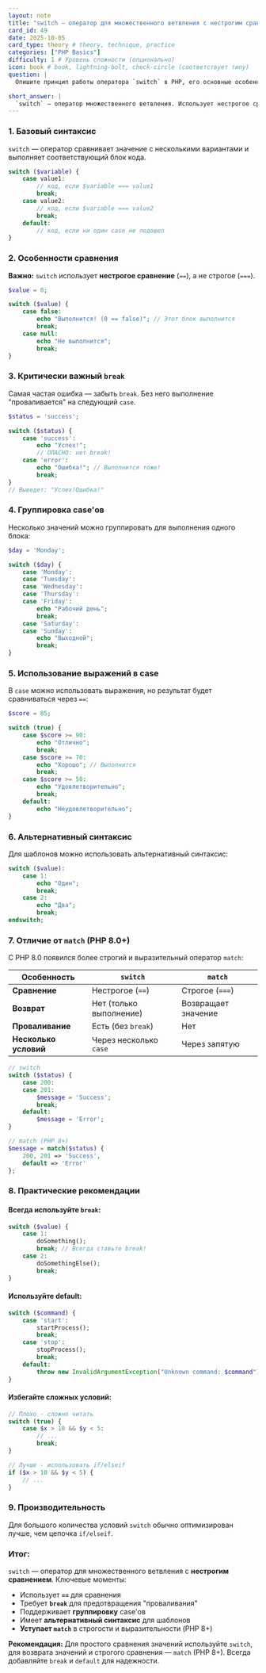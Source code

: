 ```yaml
---
layout: note
title: "switch — оператор для множественного ветвления с нестрогим сравнением"
card_id: 49
date: 2025-10-05
card_type: theory # theory, technique, practice
categories: ["PHP Basics"]
difficulty: 1 # Уровень сложности (опционально)
icon: book # book, lightning-bolt, check-circle (соответствует типу)
question: |
  Опишите принцип работы оператора `switch` в PHP, его основные особенности.

short_answer: |
  `switch` — оператор множественного ветвления. Использует нестрогое сравнение (`==`). Без `break` выполнение "проваливается" в следующий `case`. Группировка case'ов позволяет выполнять один блок для нескольких значений. В PHP 8+ предпочтительнее использовать `match`.
---
```

### 1. Базовый синтаксис

`switch` — оператор сравнивает значение с несколькими вариантами и выполняет соответствующий блок кода.

```php
switch ($variable) {
    case value1:
        // код, если $variable === value1
        break;
    case value2:
        // код, если $variable === value2
        break;
    default:
        // код, если ни один case не подошел
}
```

### 2. Особенности сравнения

**Важно:** `switch` использует **нестрогое сравнение** (`==`), а не строгое (`===`).

```php
$value = 0;

switch ($value) {
    case false:
        echo "Выполнится! (0 == false)"; // Этот блок выполнится
        break;
    case null:
        echo "Не выполнится";
        break;
}
```

### 3. Критически важный `break`

Самая частая ошибка — забыть `break`. Без него выполнение "проваливается" на следующий `case`.

```php
$status = 'success';

switch ($status) {
    case 'success':
        echo "Успех!";
        // ОПАСНО: нет break!
    case 'error':
        echo "Ошибка!"; // Выполнится тоже!
        break;
}
// Выведет: "Успех!Ошибка!"
```

### 4. Группировка case'ов

Несколько значений можно группировать для выполнения одного блока:

```php
$day = 'Monday';

switch ($day) {
    case 'Monday':
    case 'Tuesday':
    case 'Wednesday':
    case 'Thursday':
    case 'Friday':
        echo "Рабочий день";
        break;
    case 'Saturday':
    case 'Sunday':
        echo "Выходной";
        break;
}
```

### 5. Использование выражений в case

В `case` можно использовать выражения, но результат будет сравниваться через `==`:

```php
$score = 85;

switch (true) {
    case $score >= 90:
        echo "Отлично";
        break;
    case $score >= 70:
        echo "Хорошо"; // Выполнится
        break;
    case $score >= 50:
        echo "Удовлетворительно";
        break;
    default:
        echo "Неудовлетворительно";
}
```

### 6. Альтернативный синтаксис

Для шаблонов можно использовать альтернативный синтаксис:

```php
switch ($value):
    case 1:
        echo "Один";
        break;
    case 2:
        echo "Два";
        break;
endswitch;
```

### 7. Отличие от `match` (PHP 8.0+)

С PHP 8.0 появился более строгий и выразительный оператор `match`:

| Особенность | `switch` | `match` |
|-------------|----------|---------|
| **Сравнение** | Нестрогое (`==`) | Строгое (`===`) |
| **Возврат** | Нет (только выполнение) | Возвращает значение |
| **Проваливание** | Есть (без `break`) | Нет |
| **Несколько условий** | Через несколько `case` | Через запятую |

```php
// switch
switch ($status) {
    case 200:
    case 201:
        $message = 'Success';
        break;
    default:
        $message = 'Error';
}

// match (PHP 8+)
$message = match($status) {
    200, 201 => 'Success',
    default => 'Error'
};
```

### 8. Практические рекомендации

#### **Всегда используйте `break`:**
```php
switch ($value) {
    case 1:
        doSomething();
        break; // Всегда ставьте break!
    case 2:
        doSomethingElse();
        break;
}
```

#### **Используйте default:**
```php
switch ($command) {
    case 'start':
        startProcess();
        break;
    case 'stop':
        stopProcess();
        break;
    default:
        throw new InvalidArgumentException("Unknown command: $command");
}
```

#### **Избегайте сложных условий:**
```php
// Плохо - сложно читать
switch (true) {
    case $x > 10 && $y < 5:
        // ...
        break;
}

// Лучше - использовать if/elseif
if ($x > 10 && $y < 5) {
    // ...
}
```

### 9. Производительность

Для большого количества условий `switch` обычно оптимизирован лучше, чем цепочка `if/elseif`.

### Итог:

`switch` — оператор для множественного ветвления с **нестрогим сравнением**. Ключевые моменты:
- Использует **`==`** для сравнения
- Требует **`break`** для предотвращения "проваливания"
- Поддерживает **группировку** case'ов
- Имеет **альтернативный синтаксис** для шаблонов
- **Уступает `match`** в строгости и выразительности (PHP 8+)

**Рекомендация:** Для простого сравнения значений используйте `switch`, для возврата значений и строгого сравнения — `match` (PHP 8+). Всегда добавляйте `break` и `default` для надежности.
